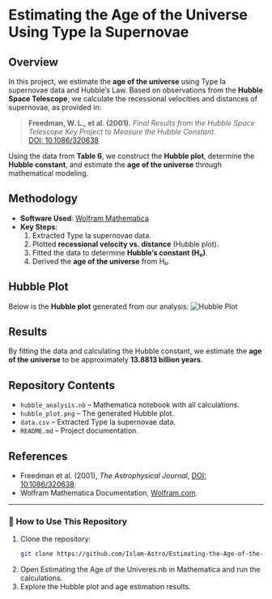 # **Estimating the Age of the Universe Using Type Ia Supernovae**

## **Overview**
In this project, we estimate the **age of the universe** using Type Ia supernovae data and Hubble’s Law. Based on observations from the **Hubble Space Telescope**, we calculate the recessional velocities and distances of supernovae, as provided in:

> **Freedman, W. L., et al. (2001).** *Final Results from the Hubble Space Telescope Key Project to Measure the Hubble Constant.*  
> [DOI: 10.1086/320638](https://doi.org/10.1086/320638)

Using the data from **Table 6**, we construct the **Hubble plot**, determine the **Hubble constant**, and estimate the **age of the universe** through mathematical modeling.

## **Methodology**
- **Software Used**: [Wolfram Mathematica](https://www.wolfram.com/mathematica/)
- **Key Steps**:
  1. Extracted Type Ia supernovae data.
  2. Plotted **recessional velocity vs. distance** (Hubble plot).
  3. Fitted the data to determine **Hubble’s constant (H₀)**.
  4. Derived the **age of the universe** from H₀.

## **Hubble Plot**
Below is the **Hubble plot** generated from our analysis:
![Hubble Plot](https://github.com/user-attachments/assets/ff16e4ea-f5a8-4ebe-944f-c6983560ec25)

## **Results**
By fitting the data and calculating the Hubble constant, we estimate the **age of the universe** to be approximately **13.8813 billion years**.

## **Repository Contents**
- `hubble_analysis.nb` – Mathematica notebook with all calculations.
- `hubble_plot.png` – The generated Hubble plot.
- `data.csv` – Extracted Type Ia supernovae data.
- `README.md` – Project documentation.

## **References**
- Freedman et al. (2001), *The Astrophysical Journal*, [DOI: 10.1086/320638](https://doi.org/10.1086/320638).
- Wolfram Mathematica Documentation, [Wolfram.com](https://www.wolfram.com/).

---

### 🔗 **How to Use This Repository**
1. Clone the repository:
   ```bash
   git clone https://github.com/Islam-Astro/Estimating-the-Age-of-the-Universe.git
2. Open Estimating the Age of the Univeres.nb in Mathematica and run the calculations.
3. Explore the Hubble plot and age estimation results.


